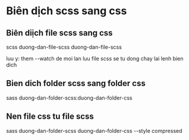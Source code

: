 # Biên dịch scss sang css

## Biên diịch file scss sang css

scss duong-dan-file-scss duong-dan-file-scss

luu y: them --watch de moi lan luu file scss se tu dong chay lai lenh bien dich

## Bien dich folder scss sang folder css

sass duong-dan-folder-scss:duong-dan-folder-css

## Nen file css tu file scss

sass duong-dan-folder-scss duong-dan-folder-css --style compressed

